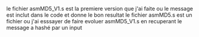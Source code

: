 le fichier asmMD5_V1.s est la premiere version que j'ai faite ou le message est inclut dans le code et donne le bon resultat 
le fichier asmMD5.s est un fichier ou j'ai esssayer de faire evoluer asmMD5_V1.s en recuperant le message a hashé par un input 
